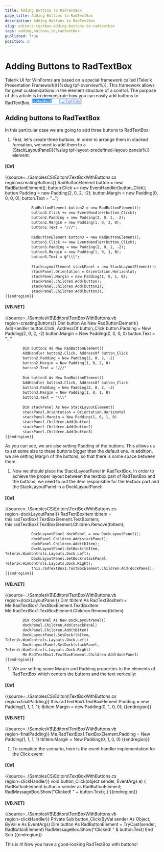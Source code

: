 ```yaml
---
title: Adding Buttons to RadTextBox
page_title: Adding Buttons to RadTextBox
description: Adding Buttons to RadTextBox
slug: editors-textbox-adding-buttons-to-radtextbox
tags: adding,buttons,to,radtextbox
published: True
position: 2
---
```


# Adding Buttons to RadTextBox



Telerik UI for WinForms are based on a special framework called
       [Telerik Presentation Framework]({%slug tpf-overview%}).
        This framework allows for great customizations in the element structure of a control.
      The purpose of this article is to demonstrate how you can easily add buttons to RadTextBox.
      ![editors-textbox-adding-buttons-to-radtextbox 001](images/editors-textbox-adding-buttons-to-radtextbox001.png)

## Adding buttons to RadTextBox

In this particular case we are going to add three buttons to RadTextBox:
        

1. First, let's create three buttons. In order to arrange
        them in stacked formation, we need to add them to a        
         [StackLayoutPanel]({%slug tpf-layout-predefined-layout-panels%})     
        element:
            

#### __[C#]__

{{source=..\SamplesCS\Editors\TextBoxWithButtons.cs region=creatingButtons}}
	            RadButtonElement button = new RadButtonElement();
	            button.Click += new EventHandler(button_Click);
	            button.Padding = new Padding(2, 0, 2, -2);
	            button.Margin = new Padding(0, 0, 0, 0);
	            button.Text = "...";
	
	            RadButtonElement button2 = new RadButtonElement();
	            button2.Click += new EventHandler(button_Click);
	            button2.Padding = new Padding(2, 0, 2, -2);
	            button2.Margin = new Padding(1, 0, 2, 0);
	            button2.Text = "///";
	
	            RadButtonElement button3 = new RadButtonElement();
	            button3.Click += new EventHandler(button_Click);
	            button3.Padding = new Padding(2, 0, 2, -2);
	            button3.Margin = new Padding(1, 0, 1, 0);
	            button3.Text = @"\\\";
	
	            StackLayoutElement stackPanel = new StackLayoutElement();
	            stackPanel.Orientation = Orientation.Horizontal;
	            stackPanel.Margin = new Padding(1, 0, 1, 0);
	            stackPanel.Children.Add(button);
	            stackPanel.Children.Add(button2);
	            stackPanel.Children.Add(button3);
	{{endregion}}



#### __[VB.NET]__

{{source=..\SamplesVB\Editors\TextBoxWithButtons.vb region=creatingButtons}}
	        Dim button As New RadButtonElement()
	        AddHandler button.Click, AddressOf button_Click
	        button.Padding = New Padding(2, 0, 2, -2)
	        button.Margin = New Padding(0, 0, 0, 0)
	        button.Text = "..."
	
	        Dim button2 As New RadButtonElement()
	        AddHandler button2.Click, AddressOf button_Click
	        button2.Padding = New Padding(2, 0, 2, -2)
	        button2.Margin = New Padding(1, 0, 2, 0)
	        button2.Text = "///"
	
	        Dim button3 As New RadButtonElement()
	        AddHandler button3.Click, AddressOf button_Click
	        button3.Padding = New Padding(2, 0, 2, -2)
	        button3.Margin = New Padding(1, 0, 1, 0)
	        button3.Text = "\\\"
	
	        Dim stackPanel As New StackLayoutElement()
	        stackPanel.Orientation = Orientation.Horizontal
	        stackPanel.Margin = New Padding(1, 0, 1, 0)
	        stackPanel.Children.Add(button)
	        stackPanel.Children.Add(button2)
	        stackPanel.Children.Add(button3)
	{{endregion}}

As you can see, we are also setting Padding of the buttons. This allows us to set some size
              to these buttons bigger than the default one. In addition, we are setting Margin of the buttons,
        so that there is some space between them.
            

1. Now we should place the StackLayoutPanel in RadTextBox. In order to achieve the proper layout
        between the textbox part of RadTextBox and the buttons, we need to put the item responsible 
        for the textbox part and the StackLayoutPanel in a DockLayoutPanel:
            

#### __[C#]__

{{source=..\SamplesCS\Editors\TextBoxWithButtons.cs region=dockLayoutPanel}}
	            RadTextBoxItem tbItem = this.radTextBox1.TextBoxElement.TextBoxItem;
	            this.radTextBox1.TextBoxElement.Children.Remove(tbItem);
	
	            DockLayoutPanel dockPanel = new DockLayoutPanel();
	            dockPanel.Children.Add(stackPanel);
	            dockPanel.Children.Add(tbItem);
	            DockLayoutPanel.SetDock(tbItem, Telerik.WinControls.Layouts.Dock.Left);
	            DockLayoutPanel.SetDock(stackPanel, Telerik.WinControls.Layouts.Dock.Right);
	            this.radTextBox1.TextBoxElement.Children.Add(dockPanel);
	{{endregion}}



#### __[VB.NET]__

{{source=..\SamplesVB\Editors\TextBoxWithButtons.vb region=dockLayoutPanel}}
	        Dim tbItem As RadTextBoxItem = Me.RadTextBox1.TextBoxElement.TextBoxItem
	        Me.RadTextBox1.TextBoxElement.Children.Remove(tbItem)
	
	        Dim dockPanel As New DockLayoutPanel()
	        dockPanel.Children.Add(stackPanel)
	        dockPanel.Children.Add(tbItem)
	        DockLayoutPanel.SetDock(tbItem, Telerik.WinControls.Layouts.Dock.Left)
	        DockLayoutPanel.SetDock(stackPanel, Telerik.WinControls.Layouts.Dock.Right)
	        Me.RadTextBox1.TextBoxElement.Children.Add(dockPanel)
	{{endregion}}



1. We are setting some Margin and Padding properties to the elements of RadTextBox which
              centers the buttons and the text vertically:
            

#### __[C#]__

{{source=..\SamplesCS\Editors\TextBoxWithButtons.cs region=finalPadding}}
	            this.radTextBox1.TextBoxElement.Padding = new Padding(1, 1, 1, 1);
	            tbItem.Margin = new Padding(0, 1, 0, 0);
	{{endregion}}



#### __[VB.NET]__

{{source=..\SamplesVB\Editors\TextBoxWithButtons.vb region=finalPadding}}
	        Me.RadTextBox1.TextBoxElement.Padding = New Padding(1, 1, 1, 1)
	        tbItem.Margin = New Padding(0, 1, 0, 0)
	{{endregion}}



1. To complete the scenario, here is the event handler implementation for the Click event:
            

#### __[C#]__

{{source=..\SamplesCS\Editors\TextBoxWithButtons.cs region=clickHandler}}
	        void button_Click(object sender, EventArgs e)
	        {
	            RadButtonElement button = sender as RadButtonElement;
	            RadMessageBox.Show("Clicked! " + button.Text);
	        }
	{{endregion}}



#### __[VB.NET]__

{{source=..\SamplesVB\Editors\TextBoxWithButtons.vb region=clickHandler}}
	    Private Sub button_Click(ByVal sender As Object, ByVal e As EventArgs)
	        Dim button As RadButtonElement = TryCast(sender, RadButtonElement)
	        RadMessageBox.Show("Clicked! " & button.Text)
	    End Sub
	{{endregion}}



This is it! Now you have a good-looking RadTextBox with buttons!
